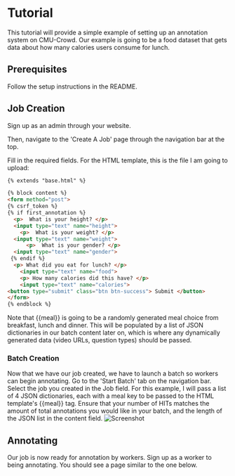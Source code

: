 # Tutorial
This tutorial will provide a simple example of setting up an annotation system on CMU-Crowd. Our example is going to be a food dataset that gets data about
how many calories users consume for lunch.

## Prerequisites
Follow the setup instructions in the README.


## Job Creation
Sign up as an admin through your website.

Then, navigate to the 'Create A Job' page through the navigation bar at the top. 

Fill in the required fields. For the HTML template, this is the file I am going to upload:

```HTML
{% extends "base.html" %}

{% block content %}
<form method="post">
{% csrf_token %}
{% if first_annotation %}
  <p>  What is your height? </p>
  <input type="text" name="height">
    <p>  What is your weight? </p>
  <input type="text" name="weight">
      <p>  What is your gender? </p>
  <input type="text" name="gender">
 {% endif %} 
  <p> What did you eat for lunch? </p>
    <input type="text" name="food">
    <p> How many calories did this have? </p>
    <input type="text" name="calories">
<button type="submit" class="btn btn-success"> Submit </button>
</form>
{% endblock %}
```
Note that {{meal}} is going to be a randomly generated meal choice from breakfast, lunch and dinner. This will be populated by a list of JSON dictionaries in our batch content later on, which is where any dynamically generated data (video URLs, question types) should be passed.

### Batch Creation
Now that we have our job created, we have to launch a batch so workers can begin annotating.  Go to the 'Start Batch' tab on the navigation bar. Select the job you created in the Job field. For this example, I will pass a list of 4 JSON dictionaries, each with a meal key to be passed to the HTML template's {{meal}} tag. Ensure that your number of HITs matches the amount of total annotations you would like in your batch, and the length of the JSON list in the content field.
![Screenshot](start_batch.png)



## Annotating
Our job is now ready for annotation by workers. Sign up as a worker to being annotating. You should see a page similar to the one below. 


